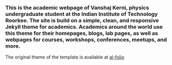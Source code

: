 ### This is the academic webpage of Vanshaj Kerni, physics undergraduate student at the Indian Institute of Technology Roorkee. The site is build on a simple, clean, and responsive Jekyll theme for academics. Academics around the world use this theme for their homepages, blogs, lab pages, as well as webpages for courses, workshops, conferences, meetups, and more.

The original theme of the template is available at [al-folio](https://github.com/alshedivat/al-folio)
